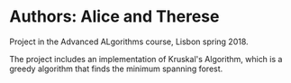 # Authors: Alice and Therese

Project in the Advanced ALgorithms course, Lisbon spring 2018.

The project includes an implementation of Kruskal's Algorithm, which is a greedy algorithm that finds 
the minimum spanning forest.
